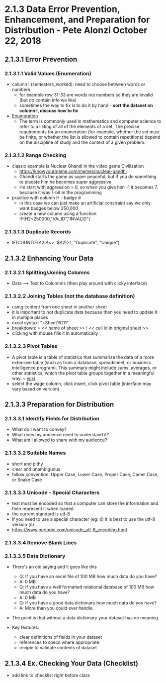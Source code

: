 # 2.1.3 Data Error Prevention, Enhancement, and Preparation for Distribution - Pete Alonzi October 22, 2018
## 2.1.3.1 Error Prevention
### 2.1.3.1.1 Valid Values (Enumeration)
* column I (semesters_worked): need to choose between words or numbers
  * for example row 31-33 are words not numbers so they are invalid (but do contain info we like)
  * sometimes the way to fix is to do it by hand - **sort the dataset on column I, discuss how to fix**
* [Enumeration](https://en.wikipedia.org/wiki/Enumeration)
  * The term is commonly used in mathematics and computer science to refer to a listing of all of the elements of a set. The precise requirements for an enumeration (for example, whether the set must be finite, or whether the list is allowed to contain repetitions) depend on the discipline of study and the context of a given problem.
  
### 2.1.3.1.2 Range Checking
* classic example is Nuclear Ghandi in the video game Civilization
  * https://knowyourmeme.com/memes/nuclear-gandhi
  * Ghandi starts the game as super peaceful, but if you do something to placate him he becomes super aggressive
  * He start with aggression = 0, so when you give him -1 it becomes 7, because it was 1-bit in the programming
* practice with column H - badge #
  * in this case we can just make an artificial constraint say we only want badges below 250,000
  * create a new column using a function IF(H2<250000,"VALID","INVALID")
  
### 2.1.3.1.3 Duplicate Records
* IF(COUNTIF($A$2:$A$<<lastrow>>, $A2)>1, "Duplicate", "Unique")

## 2.1.3.2 Enhancing Your Data
### 2.1.3.2.1 Splitting/Joining Columns
* Data --> Text to Columnns  (then play around with clicky interface)
### 2.1.3.2.2 Joining Tables (not the database definition)
* using content from one sheet in another sheet
* it is important to not duplicate data because then you need to update it in multiple places
* excel syntax: "=Sheet1!C11"
* breakdown: = << name of sheet >> ! << cell id in original sheet >>
* clicking with mouse fills it in automatically

### 2.1.3.2.3 Pivot Tables
* A pivot table is a table of statistics that summarize the data of a more extensive table (such as from a database, spreadsheet, or business intelligence program). This summary might include sums, averages, or other statistics, which the pivot table groups together in a meaningful way. ~ [wiki](https://en.wikipedia.org/wiki/Pivot_table)
* select the wage column, click insert, click pivot table (interface may vary based on version)

## 2.1.3.3 Preparation for Distribution
### 2.1.3.3.1 Identify Fields for Distribution
* What do I want to convey?
* What does my audience need to understand it?
* What am I allowed to share with my audience?

### 2.1.3.3.2 Suitable Names
* short and pithy
* clear and unambiguous
* follow convention: Upper Case, Lower Case, Proper Case, Camel Case, or Snake Case

### 2.1.3.3.3 Unicode - Special Characters
* text must be encoded so that a computer can store the information and then represent it when loaded
* the current standard is utf-8
* if you need to use a special character (eg: ö) it is best to use the utf-8 version (&#246;)
* https://www.periodni.com/unicode_utf-8_encoding.html

### 2.1.3.3.4 Remove Blank Lines
### 2.1.3.3.5 Data Dictionary
* There's an old saying and it goes like this
  * Q: If you have an excel file of 100 MB how much data do you have?
  * A: 0 MB
  * Q: If you have a well formatted relational database of 100 MB how much data do you have?
  * A: 0 MB
  * Q: If you have a good data dictionary how much data do you have?
  * A: More than you could ever handle.
  
* The point is that without a data dictionary your dataset has no meaning.

* Key features:
  * clear definitions of fields in your dataset
  * references to specs where appropriate
  * recipie to validate contents of dataset
  
  
## 2.1.3.4 Ex. Checking Your Data (Checklist)
* add link to checklist right before class
